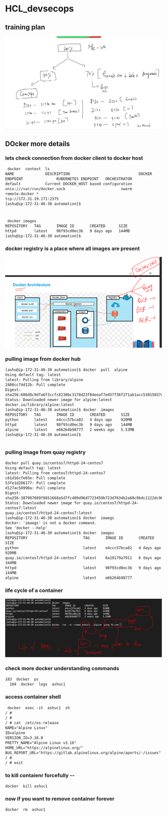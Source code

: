 # HCL_devsecops

## training plan 

<img src="plan.png">

## DOcker more details 

### lets check connection from docker client to docker host 

```
 docker  context  ls
NAME              DESCRIPTION                               DOCKER ENDPOINT               KUBERNETES ENDPOINT   ORCHESTRATOR
default           Current DOCKER_HOST based configuration   unix:///var/run/docker.sock                         swarm
remote-docker *                                             tcp://172.31.19.171:2375                            
[ashu@ip-172-31-46-30 automation]$ 


```
###

```
 docker images
REPOSITORY   TAG       IMAGE ID       CREATED      SIZE
httpd        latest    98f93cd0ec3b   9 days ago   144MB
[ashu@ip-172-31-46-30 automation]$ 

```

### docker registry is a place where all images are present 

<img src="reg.png">

### pulling image from docker hub 

```
[ashu@ip-172-31-46-30 automation]$ docker  pull  alpine 
Using default tag: latest
latest: Pulling from library/alpine
2408cc74d12b: Pull complete 
Digest: sha256:686d8c9dfa6f3ccfc8230bc3178d23f84eeaf7e457f36f271ab1acc53015037c
Status: Downloaded newer image for alpine:latest
docker.io/library/alpine:latest
[ashu@ip-172-31-46-30 automation]$ docker  images
REPOSITORY   TAG       IMAGE ID       CREATED       SIZE
python       latest    e4ccc57bca82   4 days ago    920MB
httpd        latest    98f93cd0ec3b   9 days ago    144MB
alpine       latest    e66264b98777   2 weeks ago   5.53MB
[ashu@ip-172-31-46-30 automation]$ 


```

### pulling image from quay registry 

```
docker pull quay.io/centos7/httpd-24-centos7 
Using default tag: latest
latest: Pulling from centos7/httpd-24-centos7
c61d16cfe03e: Pull complete 
53fe1d286177: Pull complete 
d127ac58990a: Pull complete 
Digest: sha256:387987889f8851668a5d7fc409d96d7723459b723d7634b2a60c9bdc1122dc96
Status: Downloaded newer image for quay.io/centos7/httpd-24-centos7:latest
quay.io/centos7/httpd-24-centos7:latest
[ashu@ip-172-31-46-30 automation]$ docker  imaegs
docker: 'imaegs' is not a docker command.
See 'docker --help'
[ashu@ip-172-31-46-30 automation]$ docker  images
REPOSITORY                         TAG       IMAGE ID       CREATED       SIZE
python                             latest    e4ccc57bca82   4 days ago    920MB
quay.io/centos7/httpd-24-centos7   latest    6a19179a7911   6 days ago    344MB
httpd                              latest    98f93cd0ec3b   9 days ago    144MB
alpine                             latest    e66264b98777 
```

### life cycle of a container 

<img src="lifec.png">

### check more docker understanding commands 

```
183  docker  ps
  184  docker  logs  ashuc1 

```

###  access container shell

```
 docker  exec -it  ashuc1  sh 
/ # 
/ # 
/ # cat  /etc/os-release 
NAME="Alpine Linux"
ID=alpine
VERSION_ID=3.16.0
PRETTY_NAME="Alpine Linux v3.16"
HOME_URL="https://alpinelinux.org/"
BUG_REPORT_URL="https://gitlab.alpinelinux.org/alpine/aports/-/issues"
/ # 
/ # exit

```

### to kill contaienr forcefully --

```
docker  kill ashuc1
```
### now if you want to remove container forever 

```
docker  rm  ashuc1
```


